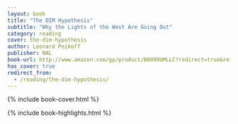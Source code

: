 ```yaml
---
layout: book
title: "The DIM Hypothesis"
subtitle: "Why the Lights of the West Are Going Out"
category: reading
cover: the-dim-hypothesis
author: Leonard Peikoff
publisher: NAL
book-url: http://www.amazon.com/gp/product/B0090UMLLC?redirect=true&ref_=kinw_myk_ro_title
has_cover: true
redirect_from:
  - /reading/the-dim-hypothesis/
---
```

{% include book-cover.html %}

{% include book-highlights.html %}
